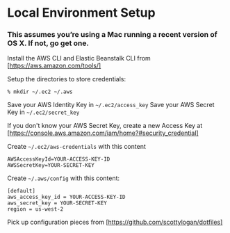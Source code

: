 # Local Environment Setup

### This assumes you’re using a Mac running a recent version of OS X.  If not, go get one.

Install the AWS CLI and Elastic Beanstalk CLI from [https://aws.amazon.com/tools/]

Setup the directories to store credentials:

    % mkdir ~/.ec2 ~/.aws

Save your AWS Identity Key in `~/.ec2/access_key`
Save your AWS Secret Key in `~/.ec2/secret_key`

If you don't know your AWS Secret Key, create a new Access Key at
[https://console.aws.amazon.com/iam/home?#security_credential]

Create `~/.ec2/aws-credentials` with this content

    AWSAccessKeyId=YOUR-ACCESS-KEY-ID
    AWSSecretKey=YOUR-SECRET-KEY

Create `~/.aws/config` with this content:

    [default]
    aws_access_key_id = YOUR-ACCESS-KEY-ID
    aws_secret_key = YOUR-SECRET-KEY
    region = us-west-2

Pick up configuration pieces from [https://github.com/scottylogan/dotfiles]




